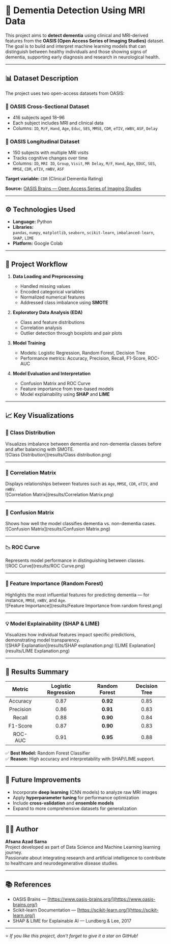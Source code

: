 # 🧠 Dementia Detection Using MRI Data

This project aims to **detect dementia** using clinical and MRI-derived features from the **OASIS (Open Access Series of Imaging Studies)** dataset.  
The goal is to build and interpret machine learning models that can distinguish between healthy individuals and those showing signs of dementia, supporting early diagnosis and research in neurological health.

---

## 📊 Dataset Description

The project uses two open-access datasets from OASIS:

### 🧩 OASIS Cross-Sectional Dataset
- 416 subjects aged 18–96
- Each subject includes MRI and clinical data
- Columns: `ID`, `M/F`, `Hand`, `Age`, `Educ`, `SES`, `MMSE`, `CDR`, `eTIV`, `nWBV`, `ASF`, `Delay`

### 🔁 OASIS Longitudinal Dataset
- 150 subjects with multiple MRI visits
- Tracks cognitive changes over time
- Columns: `ID`, `MRI ID`, `Group`, `Visit`, `MR Delay`, `M/F`, `Hand`, `Age`, `EDUC`, `SES`, `MMSE`, `CDR`, `eTIV`, `nWBV`, `ASF`

**Target variable:** `CDR` (Clinical Dementia Rating)

**Source:** [OASIS Brains — Open Access Series of Imaging Studies](https://www.oasis-brains.org/)

---

## ⚙️ Technologies Used

- **Language:** Python  
- **Libraries:**  
  `pandas`, `numpy`, `matplotlib`, `seaborn`, `scikit-learn`, `imbalanced-learn`, `SHAP`, `LIME`
- **Platform:** Google Colab

---

## 🧩 Project Workflow

1. **Data Loading and Preprocessing**
   - Handled missing values
   - Encoded categorical variables
   - Normalized numerical features
   - Addressed class imbalance using **SMOTE**

2. **Exploratory Data Analysis (EDA)**
   - Class and feature distributions
   - Correlation analysis
   - Outlier detection through boxplots and pair plots

3. **Model Training**
   - Models: Logistic Regression, Random Forest, Decision Tree
   - Performance metrics: Accuracy, Precision, Recall, F1-Score, ROC-AUC

4. **Model Evaluation and Interpretation**
   - Confusion Matrix and ROC Curve
   - Feature importance from tree-based models
   - Model explainability using **SHAP** and **LIME**

---

## 📈 Key Visualizations

### 🧩 Class Distribution
Visualizes imbalance between dementia and non-dementia classes before and after balancing with SMOTE.  
![Class Distribution](results/Class distribution.png)

---

### 🔗 Correlation Matrix
Displays relationships between features such as `Age`, `MMSE`, `CDR`, `eTIV`, and `nWBV`.  
![Correlation Matrix](results/Correlation Matrix.png)

---

### 🧮 Confusion Matrix
Shows how well the model classifies dementia vs. non-dementia cases.  
![Confusion Matrix](results/Confusion Matrix.png)

---

### 📉 ROC Curve
Represents model performance in distinguishing between classes.  
![ROC Curve](results/ROC Curve.png)

---

### 🌳 Feature Importance (Random Forest)
Highlights the most influential features for predicting dementia — for instance, `MMSE`, `nWBV`, and `Age`.  
![Feature Importance](results/Feature Importance from random forest.png)

---

### 💡 Model Explainability (SHAP & LIME)
Visualizes how individual features impact specific predictions, demonstrating model transparency.  
![SHAP Explanation](results/SHAP explanation.png)
![LIME Explanation](results/LIME Explanation.png)

---

## 🧠 Results Summary

| Metric | Logistic Regression | Random Forest | Decision Tree |
|:-------:|:-------------------:|:--------------:|:--------------:|
| Accuracy | 0.87 | **0.92** | 0.85 |
| Precision | 0.86 | **0.91** | 0.83 |
| Recall | 0.88 | **0.90** | 0.84 |
| F1-Score | 0.87 | **0.90** | 0.83 |
| ROC-AUC | 0.91 | **0.95** | 0.88 |

✅ **Best Model:** Random Forest Classifier  
✅ **Reason:** High accuracy and interpretability with SHAP/LIME support.

---

## 🚀 Future Improvements

- Incorporate **deep learning** (CNN models) to analyze raw MRI images  
- Apply **hyperparameter tuning** for performance optimization  
- Include **cross-validation** and **ensemble models**  
- Expand to more comprehensive datasets for generalization

---

## 👩‍💻 Author

**Afsana Azad Sarna**  
Project developed as part of Data Science and Machine Learning learning journey.  
Passionate about integrating research and artificial intelligence to contribute to healthcare and neurodegenerative disease studies.

---

## 📚 References

- OASIS Brains — [https://www.oasis-brains.org/](https://www.oasis-brains.org/)  
- Scikit-learn Documentation — [https://scikit-learn.org/](https://scikit-learn.org/)  
- SHAP & LIME for Explainable AI — Lundberg & Lee, 2017  

---

⭐ *If you like this project, don’t forget to give it a star on GitHub!*

